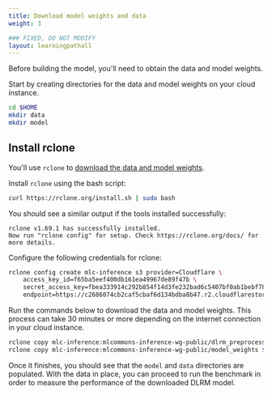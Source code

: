 ```yaml
---
title: Download model weights and data
weight: 3

### FIXED, DO NOT MODIFY
layout: learningpathall
---
```


Before building the model, you'll need to obtain the data and model weights. 

Start by creating directories for the data and model weights on your cloud instance.

```bash
cd $HOME
mkdir data
mkdir model
```
## Install rclone

You'll use `rclone` to [download the data and model weights](https://github.com/mlcommons/inference/tree/master/recommendation/dlrm_v2/pytorch#download-preprocessed-dataset).

Install `rclone` using the bash script:

```bash
curl https://rclone.org/install.sh | sudo bash
```

You should see a similar output if the tools installed successfully:

```output
rclone v1.69.1 has successfully installed.
Now run "rclone config" for setup. Check https://rclone.org/docs/ for more details.
```

Configure the following credentials for rclone:

```bash
rclone config create mlc-inference s3 provider=Cloudflare \
    access_key_id=f65ba5eef400db161ea49967de89f47b \
    secret_access_key=fbea333914c292b854f14d3fe232bad6c5407bf0ab1bebf78833c2b359bdfd2b \
    endpoint=https://c2686074cb2caf5cbaf6d134bdba8b47.r2.cloudflarestorage.com
```

Run the commands below to download the data and model weights. This process can take 30 minutes or more depending on the internet connection in your cloud instance.

```bash
rclone copy mlc-inference:mlcommons-inference-wg-public/dlrm_preprocessed $HOME/data  -P
rclone copy mlc-inference:mlcommons-inference-wg-public/model_weights $HOME/model/model_weights -P
```

Once it finishes, you should see that the `model` and `data` directories are populated. With the data in place, you can proceed to run the benchmark in order to measure the performance of the downloaded DLRM model.

